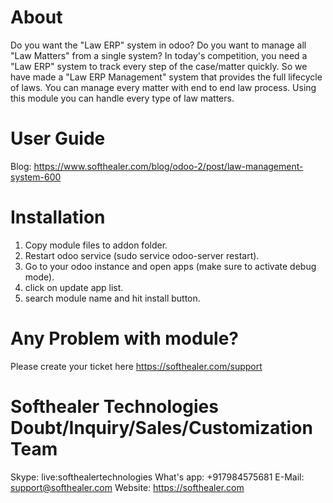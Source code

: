 About
============
Do you want the "Law ERP" system in odoo? Do you want to manage all "Law Matters" from a single system? In today's competition, you need a "Law ERP" system to track every step of the case/matter quickly. So we have made a "Law ERP Management" system that provides the full lifecycle of laws. You can manage every matter with end to end law process. Using this module you can handle every type of law matters.

User Guide
============
Blog: https://www.softhealer.com/blog/odoo-2/post/law-management-system-600

Installation
============
1) Copy module files to addon folder.
2) Restart odoo service (sudo service odoo-server restart).
3) Go to your odoo instance and open apps (make sure to activate debug mode).
4) click on update app list.
5) search module name and hit install button.

Any Problem with module?
=====================================
Please create your ticket here https://softhealer.com/support

Softhealer Technologies Doubt/Inquiry/Sales/Customization Team
=====================================
Skype: live:softhealertechnologies
What's app: +917984575681
E-Mail: support@softhealer.com
Website: https://softhealer.com
